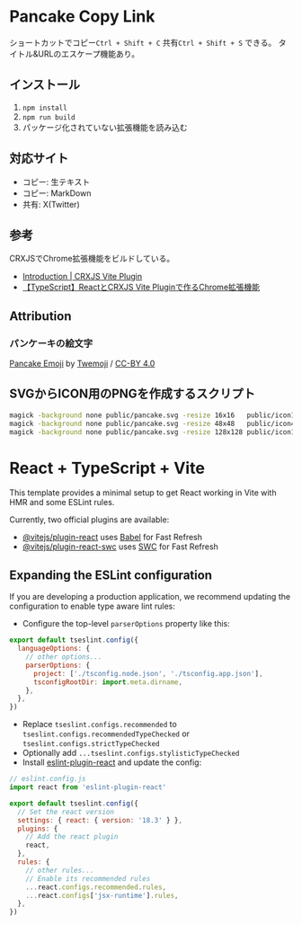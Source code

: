 # Pancake Copy Link

ショートカットでコピー`Ctrl + Shift + C` 共有`Ctrl + Shift + S` できる。
タイトル&URLのエスケープ機能あり。

## インストール

1. `npm install`
2. `npm run build`
3. パッケージ化されていない拡張機能を読み込む

## 対応サイト

- コピー: 生テキスト
- コピー: MarkDown
- 共有: X(Twitter)

## 参考

CRXJSでChrome拡張機能をビルドしている。

- [Introduction | CRXJS Vite Plugin](https://crxjs.dev/vite-plugin)
- [【TypeScript】ReactとCRXJS Vite Pluginで作るChrome拡張機能](https://zenn.dev/7oh/scraps/98d5cdcceb9bd8)

## Attribution

### パンケーキの絵文字

[Pancake Emoji](https://github.com/twitter/twemoji/blob/d94f4cf793e6d5ca592aa00f58a88f6a4229ad43/assets/svg/1f95e.svg) by [Twemoji](https://github.com/twitter/twemoji) / [CC-BY 4.0](https://creativecommons.org/licenses/by/4.0/)

## SVGからICON用のPNGを作成するスクリプト

```sh
magick -background none public/pancake.svg -resize 16x16   public/icon16.png
magick -background none public/pancake.svg -resize 48x48   public/icon48.png
magick -background none public/pancake.svg -resize 128x128 public/icon128.png
```

# React + TypeScript + Vite

This template provides a minimal setup to get React working in Vite with HMR and some ESLint rules.

Currently, two official plugins are available:

- [@vitejs/plugin-react](https://github.com/vitejs/vite-plugin-react/blob/main/packages/plugin-react/README.md) uses [Babel](https://babeljs.io/) for Fast Refresh
- [@vitejs/plugin-react-swc](https://github.com/vitejs/vite-plugin-react-swc) uses [SWC](https://swc.rs/) for Fast Refresh

## Expanding the ESLint configuration

If you are developing a production application, we recommend updating the configuration to enable type aware lint rules:

- Configure the top-level `parserOptions` property like this:

```js
export default tseslint.config({
  languageOptions: {
    // other options...
    parserOptions: {
      project: ['./tsconfig.node.json', './tsconfig.app.json'],
      tsconfigRootDir: import.meta.dirname,
    },
  },
})
```

- Replace `tseslint.configs.recommended` to `tseslint.configs.recommendedTypeChecked` or `tseslint.configs.strictTypeChecked`
- Optionally add `...tseslint.configs.stylisticTypeChecked`
- Install [eslint-plugin-react](https://github.com/jsx-eslint/eslint-plugin-react) and update the config:

```js
// eslint.config.js
import react from 'eslint-plugin-react'

export default tseslint.config({
  // Set the react version
  settings: { react: { version: '18.3' } },
  plugins: {
    // Add the react plugin
    react,
  },
  rules: {
    // other rules...
    // Enable its recommended rules
    ...react.configs.recommended.rules,
    ...react.configs['jsx-runtime'].rules,
  },
})
```
